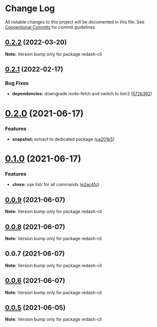# Change Log

All notable changes to this project will be documented in this file.
See [Conventional Commits](https://conventionalcommits.org) for commit guidelines.

## [0.2.2](https://github.com/marcolink/redash-tools/compare/redash-cli@0.2.1...redash-cli@0.2.2) (2022-03-20)

**Note:** Version bump only for package redash-cli





## [0.2.1](https://github.com/marcolink/redash-tools/compare/redash-cli@0.2.0...redash-cli@0.2.1) (2022-02-17)


### Bug Fixes

* **dependencies:** downgrade node-fetch and switch to listr2 ([572b362](https://github.com/marcolink/redash-tools/commit/572b3628d8e98a7d6eaa036a1bbccdb603ff9518))





# [0.2.0](https://github.com/marcolink/redash-tools/compare/redash-cli@0.1.0...redash-cli@0.2.0) (2021-06-17)


### Features

* **snapshot:** extract to dedicated package ([ca201b5](https://github.com/marcolink/redash-tools/commit/ca201b5d2ebca4707dffa9ddb3dadf8e9584cca5))





# [0.1.0](https://github.com/marcolink/redash-tools/compare/redash-cli@0.0.9...redash-cli@0.1.0) (2021-06-17)


### Features

* **chore:** use listr for all commands ([e2ac41c](https://github.com/marcolink/redash-tools/commit/e2ac41c10459d352e4faf437ef73558d7697088a))





## [0.0.9](https://github.com/marcolink/redash-tools/compare/redash-cli@0.0.7...redash-cli@0.0.9) (2021-06-07)

**Note:** Version bump only for package redash-cli





## [0.0.8](https://github.com/marcolink/redash-tools/compare/redash-cli@0.0.7...redash-cli@0.0.8) (2021-06-07)

**Note:** Version bump only for package redash-cli





## 0.0.7 (2021-06-07)

**Note:** Version bump only for package redash-cli





## [0.0.6](https://github.com/marcolink/redash-tools/compare/redash-cli@0.0.4...redash-cli@0.0.6) (2021-06-07)

**Note:** Version bump only for package redash-cli





## [0.0.5](https://github.com/marcolink/redash-tools/compare/redash-cli@0.0.4...redash-cli@0.0.5) (2021-06-05)

**Note:** Version bump only for package redash-cli
